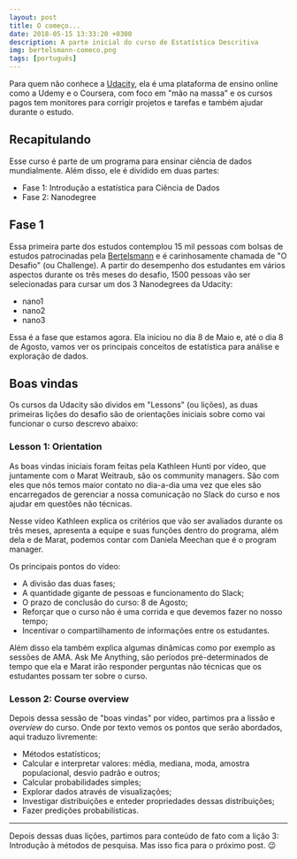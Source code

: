 ```yaml
---
layout: post
title: O começo...
date: 2018-05-15 13:33:20 +0300
description: A parte inicial do curso de Estatística Descritiva
img: bertelsmann-comeco.png
tags: [português]
---
```


Para quem não conhece a [Udacity](), ela é uma plataforma de ensino online como a Udemy e o Coursera, com foco em "mão na massa" e os cursos pagos tem monitores para corrigir projetos e tarefas e também ajudar durante o estudo.

## Recapitulando

Esse curso é parte de um programa para ensinar ciência de dados mundialmente. Além disso, ele é dividido em duas partes:

- Fase 1: Introdução a estatística para Ciência de Dados
- Fase 2: Nanodegree

## Fase 1

Essa primeira parte dos estudos contemplou 15 mil pessoas com bolsas de estudos patrocinadas pela [Bertelsmann]() e é carinhosamente chamada de "O Desafio" (ou Challenge). A partir do desempenho dos estudantes em vários aspectos durante os três meses do desafio, 1500 pessoas vão ser selecionadas para cursar um dos 3 Nanodegrees da Udacity:

- nano1
- nano2
- nano3

Essa é a fase que estamos agora. Ela iniciou no dia 8 de Maio e, até o dia 8 de Agosto, vamos ver os principais conceitos de estatística para análise e exploração de dados.

## Boas vindas

Os cursos da Udacity são dividos em "Lessons" (ou lições), as duas primeiras lições do desafio são de orientações iniciais sobre como vai funcionar o curso descrevo abaixo:

### Lesson 1: Orientation

As boas vindas iniciais foram feitas pela Kathleen Hunti por vídeo, que juntamente com o Marat Weitraub, são os community managers. São com eles que nós temos maior contato no dia-a-dia uma vez que eles são encarregados de gerenciar a nossa comunicação no Slack do curso e nos ajudar em questões não técnicas.

Nesse vídeo Kathleen explica os critérios que vão ser avaliados durante os três meses, apresenta a equipe e suas funções dentro do programa, além dela e de Marat, podemos contar com Daniela Meechan que é o program manager.

Os principais pontos do vídeo:

- A divisão das duas fases;
- A quantidade gigante de pessoas e funcionamento do Slack;
- O prazo de conclusão do curso: 8 de Agosto;
- Reforçar que o curso não é uma corrida e que devemos fazer no nosso tempo;
- Incentivar o compartilhamento de informações entre os estudantes.

Além disso ela também explica algumas dinâmicas como por exemplo as sessões de AMA. Ask Me Anything, são períodos pré-determinados de tempo que ela e Marat irão  responder perguntas não técnicas que os estudantes possam ter sobre o curso.

### Lesson 2: Course overview

Depois dessa sessão de "boas vindas" por vídeo, partimos pra a lissão e _overview_ do curso. Onde por texto vemos os pontos que serão abordados, aqui traduzo livremente:

- Métodos estatísticos;
- Calcular e interpretar valores: média, mediana, moda, amostra populacional, desvio padrão e outros;
- Calcular probabilidades simples;
- Explorar dados através de visualizações;
- Investigar distribuições e enteder propriedades dessas distribuições;
- Fazer predições probabilísticas.

---

Depois dessas duas lições, partimos para conteúdo de fato com a lição 3: Introdução à métodos de pesquisa. Mas isso fica para o próximo post. 😉
